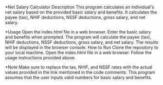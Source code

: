*Net Salary Calculator
Description
This program calculates an individual's net salary based on the provided basic salary and benefits. It calculates the payee (tax), NHIF deductions, NSSF deductions, gross salary, and net salary.


*Usage
Open the index.html file in a web browser.
Enter the basic salary and benefits when prompted.
The program will calculate the payee (tax), NHIF deductions, NSSF deductions, gross salary, and net salary.
The results will be displayed in the browser console.
How to Run
Clone the repository to your local machine.
Open the index.html file in a web browser.
Follow the usage instructions provided above.



*Note
Make sure to replace the tax, NHIF, and NSSF rates with the actual values provided in the link mentioned in the code comments.
This program assumes that the user inputs valid numbers for basic salary and benefits.